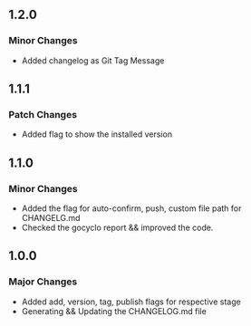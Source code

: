 ## 1.2.0

### Minor Changes

- Added changelog as Git Tag Message

## 1.1.1

### Patch Changes

- Added flag to show the installed version

## 1.1.0

### Minor Changes

- Added the flag for auto-confirm, push, custom file path for CHANGELG.md
- Checked the gocyclo report && improved the code.

## 1.0.0

### Major Changes

- Added add, version, tag, publish flags for respective stage
- Generating && Updating the CHANGELOG.md file

